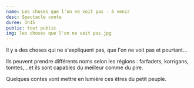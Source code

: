 ```yaml
---
name: Les choses que l'on ne voit pas - à venir
desc: Spectacle conte
duree: 1h15
public: tout public 
img: les choses que l'on ne voit pas.jpg
---
```


Il y a des choses qui ne s'expliquent pas, que l'on ne voit pas et pourtant...

Ils peuvent prendre différents noms selon les régions : farfadets, korrigans, tomtes,...et ils sont capables du meilleur  comme du pire.

Quelques contes vont mettre en lumière ces êtres du petit peuple.
